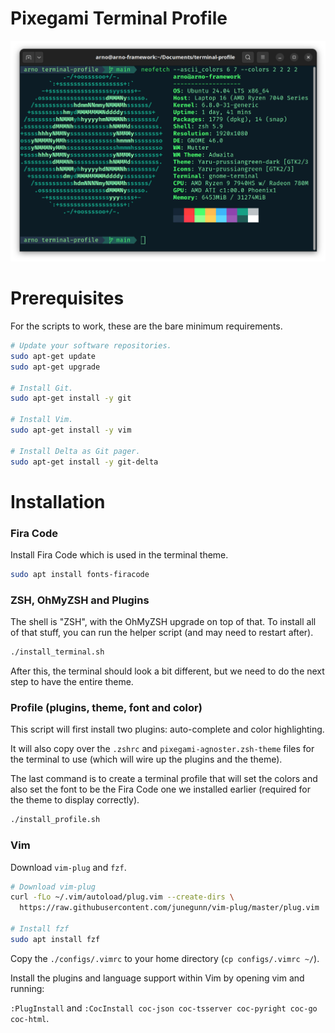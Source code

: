 # Pixegami Terminal Profile

![terminal](./terminal_screenshot.png)

# Prerequisites

For the scripts to work, these are the bare minimum requirements.

```bash
# Update your software repositories.
sudo apt-get update
sudo apt-get upgrade

# Install Git.
sudo apt-get install -y git

# Install Vim.
sudo apt-get install -y vim

# Install Delta as Git pager.
sudo apt-get install -y git-delta
```

# Installation

### Fira Code

Install Fira Code which is used in the terminal theme.

```bash
sudo apt install fonts-firacode
```

### ZSH, OhMyZSH and Plugins

The shell is "ZSH", with the OhMyZSH upgrade on top of that. To install all of that stuff,
you can run the helper script (and may need to restart after).

```bash
./install_terminal.sh
```

After this, the terminal should look a bit different, but we need to do the next step to have the
entire theme.

### Profile (plugins, theme, font and color)

This script will first install two plugins: auto-complete and color highlighting.

It will also copy over the `.zshrc` and `pixegami-agnoster.zsh-theme` files for the
terminal to use (which will wire up the plugins and the theme).

The last command is to create a terminal profile that will set the colors and also set the font
to be the Fira Code one we installed earlier (required for the theme to display correctly).

```bash
./install_profile.sh
```

### Vim

Download `vim-plug` and `fzf`.

```bash
# Download vim-plug
curl -fLo ~/.vim/autoload/plug.vim --create-dirs \
  https://raw.githubusercontent.com/junegunn/vim-plug/master/plug.vim

# Install fzf
sudo apt install fzf
```

Copy the `./configs/.vimrc` to your home directory (`cp configs/.vimrc ~/`).

Install the plugins and language support within Vim by opening vim and running:

`:PlugInstall` and `:CocInstall coc-json coc-tsserver coc-pyright coc-go coc-html`.

